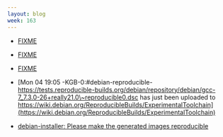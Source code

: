 ```yaml
---
layout: blog
week: 163
---
```


* [FIXME](https://blog.beuc.net/posts/Reproducible_Windows_builds/)

* [FIXME](https://salsa.debian.org/installer-team/debian-installer/merge_requests/3)

* [FIXME](https://lists.reproducible-builds.org/pipermail/rb-general/2018-June/001001.html)

* [Mon 04 19:05 -KGB-0:#debian-reproducible- https://tests.reproducible-builds.org/debian/repository/debian/gcc-7_7.3.0-26+really21.0\~reproducible0.dsc has just been uploaded to https://wiki.debian.org/ReproducibleBuilds/ExperimentalToolchain](https://wiki.debian.org/ReproducibleBuilds/ExperimentalToolchain)

* [debian-installer: Please make the generated images reproducible](https://bugs.debian.org/900918)
